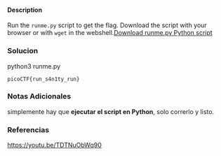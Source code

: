 #### Description
Run the `runme.py` script to get the flag. Download the script with your browser or with `wget` in the webshell.[Download runme.py Python script](https://artifacts.picoctf.net/c/34/runme.py)
### Solucion
python3 runme.py  

```
picoCTF{run_s4n1ty_run}
```
### Notas Adicionales

simplemente hay que **ejecutar el script en Python**, solo correrlo y listo.
### Referencias

https://youtu.be/TDTNuObWq90
